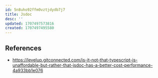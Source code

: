```yaml
---
id: 5n8uho92ffm0vztjdydb7j7
title: Jsdoc
desc: ''
updated: 1707497573816
created: 1707497495580
---
```



## References

- https://levelup.gitconnected.com/is-it-not-that-typescript-is-unaffordable-but-rather-that-jsdoc-has-a-better-cost-performance-4a933bb1e076